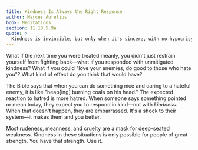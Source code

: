 ```yaml
---
title: Kindness Is Always the Right Response
author: Marcus Aurelius
book: Meditations
section: 11.18.5.9a
quote: >
  Kindness is invincible, but only when it's sincere, with no hypocrisy or faking. For what can even the most malicious person do if you keep showing kindness and, if given the chance, you gently point out where they went wrong—right as they are trying to harm you?
---
```


What if the next time you were treated meanly, you didn't just restrain yourself from fighting back—what if you responded with unmitigated kindness? What if you could "love your enemies, do good to those who hate you"? What kind of effect do you think that would have?

The Bible says that when you can do something nice and caring to a hateful enemy, it is like "heap[ing] burning coals on his head." The expected reaction to hatred is more hatred. When someone says something pointed or mean today, they expect you to respond in kind—not with _kindness_. When that doesn't happen, they are embarrassed. It's a shock to their system—it makes them and you better.

Most rudeness, meanness, and cruelty are a mask for deep-seated weakness. Kindness in these situations is only possible for people of great strength. You have that strength. Use it.
